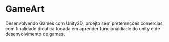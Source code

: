 # GameArt

Desenvolvendo Games com Unity3D, proejto sem pretemnções comercias, com finalidade didatica focada em aprender funcionaldiade do unity e de desenvolvimento de games.

